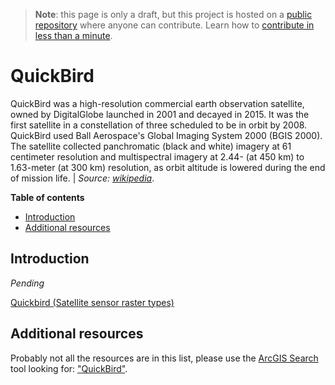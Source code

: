> **Note**: this page is only a draft, but this project is hosted on a [public repository](https://github.com/hhkaos/awesome-arcgis) where anyone can contribute. Learn how to [contribute in less than a minute](https://github.com/hhkaos/awesome-arcgis/blob/master/CONTRIBUTING.md#contributions).

# QuickBird

QuickBird was a high-resolution commercial earth observation satellite, owned by DigitalGlobe launched in 2001 and decayed in 2015. It was the first satellite in a constellation of three scheduled to be in orbit by 2008. QuickBird used Ball Aerospace's Global Imaging System 2000 (BGIS 2000). The satellite collected panchromatic (black and white) imagery at 61 centimeter resolution and multispectral imagery at 2.44- (at 450 km) to 1.63-meter (at 300 km) resolution, as orbit altitude is lowered during the end of mission life. | *Source:  [wikipedia](https://en.wikipedia.org/wiki/QuickBird)*.

<!-- START doctoc generated TOC please keep comment here to allow auto update -->
<!-- DON'T EDIT THIS SECTION, INSTEAD RE-RUN doctoc TO UPDATE -->
**Table of contents**

- [Introduction](#introduction)
- [Additional resources](#additional-resources)

<!-- END doctoc generated TOC please keep comment here to allow auto update -->

## Introduction

*Pending*

[Quickbird (Satellite sensor raster types)](http://desktop.arcgis.com/en/arcmap/latest/manage-data/raster-and-images/satellite-sensor-raster-types.htm#ESRI_SECTION1_6A5E15B432AE4563B840BC3F02ADA1AB)

## Additional resources

Probably not all the resources are in this list, please use the [ArcGIS Search](https://esri-es.github.io/arcgis-search/) tool looking for: ["QuickBird"](https://esri-es.github.io/arcgis-search/?search="QuickBird"&utm_campaign=awesome-list&utm_source=awesome-list&utm_medium=page).
